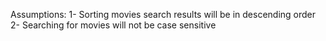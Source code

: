 
Assumptions:
1- Sorting movies search results will be in descending order
2- Searching for movies will not be case sensitive 
